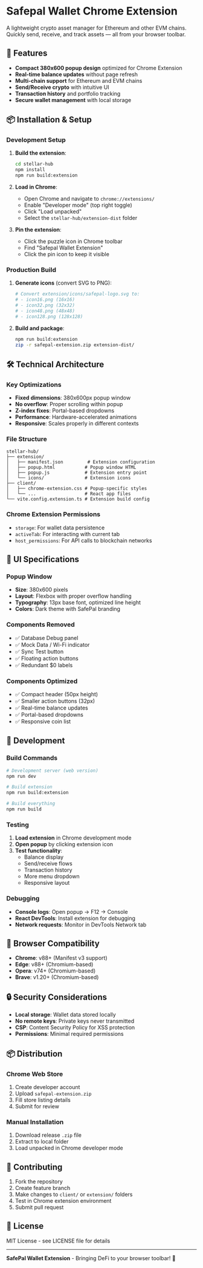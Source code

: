 # Safepal Wallet Chrome Extension

A lightweight crypto asset manager for Ethereum and other EVM chains. Quickly send, receive, and track assets — all from your browser toolbar.

## 🚀 Features

- **Compact 380x600 popup design** optimized for Chrome Extension
- **Real-time balance updates** without page refresh
- **Multi-chain support** for Ethereum and EVM chains  
- **Send/Receive crypto** with intuitive UI
- **Transaction history** and portfolio tracking
- **Secure wallet management** with local storage

## 📦 Installation & Setup

### Development Setup

1. **Build the extension**:
   ```bash
   cd stellar-hub
   npm install
   npm run build:extension
   ```

2. **Load in Chrome**:
   - Open Chrome and navigate to `chrome://extensions/`
   - Enable "Developer mode" (top right toggle)
   - Click "Load unpacked"
   - Select the `stellar-hub/extension-dist` folder

3. **Pin the extension**:
   - Click the puzzle icon in Chrome toolbar
   - Find "Safepal Wallet Extension"
   - Click the pin icon to keep it visible

### Production Build

1. **Generate icons** (convert SVG to PNG):
   ```bash
   # Convert extension/icons/safepal-logo.svg to:
   # - icon16.png (16x16)
   # - icon32.png (32x32) 
   # - icon48.png (48x48)
   # - icon128.png (128x128)
   ```

2. **Build and package**:
   ```bash
   npm run build:extension
   zip -r safepal-extension.zip extension-dist/
   ```

## 🛠 Technical Architecture

### Key Optimizations

- **Fixed dimensions**: 380x600px popup window
- **No overflow**: Proper scrolling within popup
- **Z-index fixes**: Portal-based dropdowns
- **Performance**: Hardware-accelerated animations
- **Responsive**: Scales properly in different contexts

### File Structure

```
stellar-hub/
├── extension/
│   ├── manifest.json         # Extension configuration
│   ├── popup.html           # Popup window HTML
│   ├── popup.js             # Extension entry point
│   └── icons/               # Extension icons
├── client/
│   ├── chrome-extension.css # Popup-specific styles
│   └── ...                  # React app files
└── vite.config.extension.ts # Extension build config
```

### Chrome Extension Permissions

- `storage`: For wallet data persistence
- `activeTab`: For interacting with current tab
- `host_permissions`: For API calls to blockchain networks

## 🎨 UI Specifications

### Popup Window
- **Size**: 380x600 pixels
- **Layout**: Flexbox with proper overflow handling
- **Typography**: 13px base font, optimized line height
- **Colors**: Dark theme with SafePal branding

### Components Removed
- ✅ Database Debug panel
- ✅ Mock Data / Wi-Fi indicator  
- ✅ Sync Test button
- ✅ Floating action buttons
- ✅ Redundant $0 labels

### Components Optimized
- ✅ Compact header (50px height)
- ✅ Smaller action buttons (32px)
- ✅ Real-time balance updates
- ✅ Portal-based dropdowns
- ✅ Responsive coin list

## 🔧 Development

### Build Commands

```bash
# Development server (web version)
npm run dev

# Build extension
npm run build:extension

# Build everything
npm run build
```

### Testing

1. **Load extension** in Chrome development mode
2. **Open popup** by clicking extension icon
3. **Test functionality**:
   - Balance display
   - Send/receive flows
   - Transaction history
   - More menu dropdown
   - Responsive layout

### Debugging

- **Console logs**: Open popup → F12 → Console
- **React DevTools**: Install extension for debugging
- **Network requests**: Monitor in DevTools Network tab

## 📱 Browser Compatibility

- **Chrome**: v88+ (Manifest v3 support)
- **Edge**: v88+ (Chromium-based)
- **Opera**: v74+ (Chromium-based)
- **Brave**: v1.20+ (Chromium-based)

## 🔒 Security Considerations

- **Local storage**: Wallet data stored locally
- **No remote keys**: Private keys never transmitted
- **CSP**: Content Security Policy for XSS protection
- **Permissions**: Minimal required permissions

## 📦 Distribution

### Chrome Web Store
1. Create developer account
2. Upload `safepal-extension.zip`
3. Fill store listing details
4. Submit for review

### Manual Installation
1. Download release `.zip` file
2. Extract to local folder
3. Load unpacked in Chrome developer mode

## 🤝 Contributing

1. Fork the repository
2. Create feature branch
3. Make changes to `client/` or `extension/` folders  
4. Test in Chrome extension environment
5. Submit pull request

## 📄 License

MIT License - see LICENSE file for details

---

**SafePal Wallet Extension** - Bringing DeFi to your browser toolbar! 🚀
